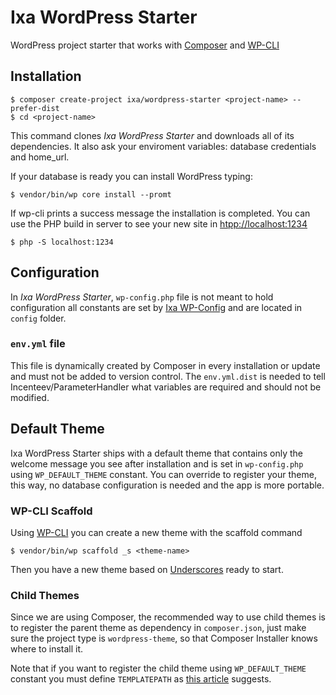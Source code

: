 Ixa WordPress Starter
=====================

WordPress project starter that works with [Composer] and [WP-CLI]

[Composer]: http://getcomposer.org/
[WP-CLI]: http://wp-cli.org/

## Installation

    $ composer create-project ixa/wordpress-starter <project-name> --prefer-dist
	$ cd <project-name>

This command clones _Ixa WordPress Starter_ and downloads all of its dependencies. It also ask your enviroment variables: database credentials and home_url.

If your database is ready you can install WordPress typing:

    $ vendor/bin/wp core install --promt

If wp-cli prints a success message the installation is completed. You can use the PHP build in server to see your new site in <htpp://localhost:1234>

	$ php -S localhost:1234


## Configuration

In _Ixa WordPress Starter_, `wp-config.php` file is not meant to hold configuration all constants are set by [Ixa WP-Config] and are located in `config` folder.

[Ixa WP-Config]: https://github.com/cesarhdz/ixa-wp-config

### `env.yml` file

This file is dynamically created by Composer in every installation or update and must not be added to version control. The `env.yml.dist` is needed to tell Incenteev/ParameterHandler what variables are required and should not be modified.

## Default Theme

Ixa WordPress Starter ships with a default theme that contains only the welcome message you see after installation and is set in `wp-config.php` using `WP_DEFAULT_THEME` constant. You can override to register your theme, this way, no database configuration is needed and the app is more portable. 

### WP-CLI Scaffold

Using [WP-CLI] you can create a new theme with the scaffold command

	$ vendor/bin/wp scaffold _s <theme-name>

Then you have a new theme based on [Underscores] ready to start.

[Underscores]: http://underscores.me/


### Child Themes

Since we are using Composer, the recommended way to use child themes is to register the parent theme as dependency in `composer.json`, just make sure the project type is `wordpress-theme`, so that Composer Installer knows where to install it.

Note that if you want to register the child theme using `WP_DEFAULT_THEME` constant you must define `TEMPLATEPATH` as [this article] suggests.

[this article]: http://wpmututorials.com/how-to/change-the-default-theme-for-sites-without-a-plugin/

